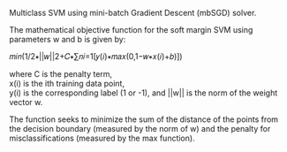 Multiclass SVM using mini-batch Gradient Descent (mbSGD) solver.

The mathematical objective function for the soft margin SVM using parameters w and b is given by:   

𝑚𝑖𝑛(1/2∗||𝑤||2+𝐶∗∑𝑛𝑖=1[𝑦(𝑖)∗𝑚𝑎𝑥(0,1−𝑤∗𝑥(𝑖)+𝑏)])      

where C is the penalty term,   
x(i) is the ith training data point,   
y(i) is the corresponding label (1 or -1), and ||w|| is the norm of the weight vector w.   

The function seeks to minimize the sum of the distance of the points from the decision boundary (measured by the norm of w) and the penalty for misclassifications (measured by the max function).
